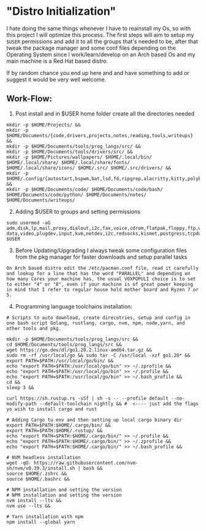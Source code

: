 # "Distro Initialization"

I hate doing the same things whenever I have to reainstall my Os, so with this project I will optimize this process. The first
steps will aim to setup my `$USER` permissions and add it to all the groups that's needed to be, after that tweak the package
manager and some conf files depending on the Operating System since I work/learn/develop on an Arch based Os and my main machine
is a Red Hat based distro.

If by random chance you end up here and and have something to add or suggest it would be very well welcome.

## Work-Flow:
1. Post install and in $USER home folder create all the directories needed

``` 
mkdir -p $HOME/Projects/ &&
mkdir -p $HOME/Documents/{code,drivers,projects,notes,reading,tools,writeups} &&
mkdir -p $HOME/Documents/tools/prog_langs/src/ &&
mkdir -p $HOME/Documents/tools/drivers/src/ &&
mkdir -p $HOME/Pictures/wallpapers/ $HOME/.local/bin/ $HOME/.local/share/ $HOME/.local/share/fonts/ $HOME/.local/share/icons/ $HOME/.src/ $HOME/.src/drivers/ &&
mkdir -p $HOME/.config/{autostart,bspwm,bat,lsd,fd,ripgrep,alacritty,kitty,polybar,dmenu,eww,nvim,vim,zsh,bash,xplr,ranger,sxhkd,i3,neofetch,nuclei,protonvpn,termshark,dunst,openbox,lxsession,tint2} &&
mkdir -p $HOME/Documents/code/ $HOME/Documents/code/bash/ $HOME/Documents/code/python/ $HOME/Documents/notes/ $HOME/Documents/writeups/
```

2. Adding $USER to groups and setting permissions

```
sudo usermod -aG adm,disk,lp,mail,proxy,dialout,i2c,fax,voice,cdrom,flatpak,floppy,ftp,wheel,audio,,www-data,video,plugdev,input,kvm,netdev,i2c,redsocks,kismet,postgress,tcpdump,bluetooth,redis,mosquitto,rfkill,scanner,wireshark,docker,vboxusers,vboxsf,storage,http $USER
```

3. Before Updating/Upgrading I always tweak some configuration files from the pkg manager for faster downloads and setup parallel tasks

```
On Arch based distro edit the /etc/pacman.conf file, read it carefully and lookup for a line that has the word "PARALLEL" and depending on how many Cores your machine has, the usual VOXPOPULI choice is to set to either "4" or "8", even if your machine is of great power keeping in mind that I refer to regular house hold mother board and Ryzen 7 or 5.
```

4. Programming language toolchains installation:

```
# Scripts to auto download, create direcotries, setup and config in one bash script Golang, rustlang, cargo, nvm, npm, node,yarn, and other tools and pkg.

mkdir -p $HOME/Documents/tools/prog_langs/src &&
cd $HOME/Documents/tools/prog_langs/src &&
wget https://go.dev/dl/go1.20.2.linux-amd64.tar.gz &&
sudo rm -rf /usr/local/go && sudo tar -C /usr/local -xzf go1.20* &&
export PATH=$PATH:/usr/local/go/bin/ &&
echo "export PATH=$PATH:/usr/local/go/bin" >> ~/.zprofile &&
echo "export PATH=$PATH:/usr/local/go/bin" >> ~/.profile &&
echo "export PATH=$PATH:/usr/local/go/bin" >> ~/.bash_profile &&
cd &&
sleep 3 &&

curl https://sh.rustup.rs -sSf | sh -s -- --profile default --no-modify-path --default-toolchain nightly && #  <---- just add the flags yo wish to install cargo and rust

# Adding Cargo tu env and then setting up local cargo binary dir
export PATH=$PATH:$HOME/.cargo/bin/ &&
export PATH=$PATH:$HOME/.rustup/ &&
echo "export PATH=$PATH:$HOME/.cargo/bin/" >> ~/.profile &&
echo "export PATH=$PATH:$HOME/.cargo/bin/" >> ~/.zprofile &&
echo "export PATH=$PATH:$HOME/.cargo/bin/" >> ~/.bash_profile &&

# NVM headless installation
wget -qO- https://raw.githubusercontent.com/nvm-sh/nvm/v0.39.3/install.sh | bash &&
source $HOME/.zshrc &&
source $HOME/.bashrc &&

# NPM installation and setting the version
# NPM installation and setting the version
nvm install --lts &&
nvm use --lts &&

# Yarn installation with npm
npm install --global yarn
```